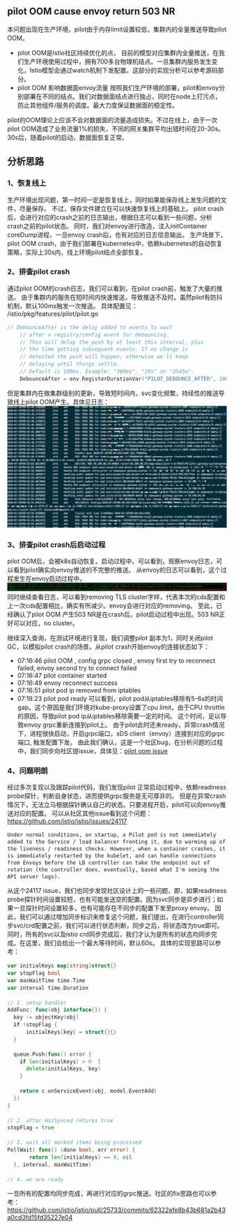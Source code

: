 ## pilot OOM cause envoy return 503 NR
本问题出现在生产环境，pilot由于内存limit设置较低，集群内的全量推送导致pilot OOM。
* pilot OOM是Istio社区持续优化的点，
目前的模型对应集群内全量推送，在我们生产环境使用过程中，拥有700多台物理机结点。一旦集群内服务发生变化，Istio模型会通过watch机制下发配置。这部分的实现分析可以参考源码部分。
* pilot OOM 影响数据面envoy流量
按照我们生产环境的部署，pilot和envoy分别部署在不同的结点。我们对数据面结点进行独占，同时在node上打污点，防止其他组件/服务的调度。最大力度保证数据面的稳定性。

pilot的OOM理论上应该不会对数据面的流量造成损失。不过在线上，由于一次pilot OOM造成了业务流量1%的损失，不同的网关集群平均出错时间在20-30s。
30s后，随着pilot的启动，数据面恢复正常。

## 分析思路
### 1、恢复线上
生产环境出现问题，第一时间一定是恢复线上，同时如果能保存线上发生问题的文件，尽量保存。
不过，保存文件建立在可以快速恢复线上的基础上。
pilot crash后，会进行对应的crash之前的日志输出，根据日志可以看到一些问题，分析crash之前的pilot状态。
同时，我们对envoy进行改造，注入initContainer coreDump进程，一旦envoy crash后，也有对应的日志信息输出。
生产场景下，pilot OOM crash，由于我们部署在kubernetes中，依赖kubernetes的自动恢复策略，实际上30s内，线上环境pilot结点全部恢复。

### 2、排查pilot crash
通过pilot OOM的crash日志，我们可以看到，在pilot crash前，触发了大量的推送。
由于集群内的服务在短时间内快速推送，导致推送不及时。虽然pilot有防抖机制，默认100ms触发一次推送。
具体配置见：
/istio/pkg/features/pilot/pilot.go
```go
// DebounceAfter is the delay added to events to wait
    // after a registry/config event for debouncing.
    // This will delay the push by at least this interval, plus
    // the time getting subsequent events. If no change is
    // detected the push will happen, otherwise we'll keep
    // delaying until things settle.
    // Default is 100ms, Example: "300ms", "10s" or "2h45m".
    DebounceAfter = env.RegisterDurationVar("PILOT_DEBOUNCE_AFTER", 100*time.Millisecond, "").Get()
```
但是集群内在做集群级别的更新，导致短时间内，svc变化频繁，持续性的推送导致线上pilot OOM产生。具体见日志：
![pilot crash log](./images/pilot-crash-log.png)

### 3、排查pilot crash后启动过程
pilot OOM后，会被k8s自动恢复。启动过程中，可以看到，观察envoy日志，可以看到pilot确实向envoy推送的不完整的推送。
从envoy的日志可以看到，这个过程发生在envoy启动过程中。
![envoy receive cds](./images/envoy-receive-cds.png)
同时继续查看日志，可以看到removing TLS cluster字样，代表本次的cds配置和上一次cds配置相比，确实有所减少。envoy会进行对应的removing。
至此，已经确认了pilot OOM 产生503 NR是在crash后，pilot启动过程中出现。503 NR正好可以对应，no cluster。

继续深入查询，在测试环境进行复现，我们调整pilot 副本为1，同时关闭pilot GC，以模拟pilot crash的场景。从pilot crash开始envoy的连接状态如下：

* 07:16:46 pilot OOM , config grpc closed , envoy first try to reconnect failed, envoy second try to connect failed
* 07:16:47 pilot container started
* 07:16:49 envoy reconnect success
* 07:16:51 pilot pod ip removed from iptables
* 07:18:23 pilot pod ready
可以看到，pilot pod从iptables移除有5-6s的时间gap。这个原因是我们环境对kube-proxy设置了cpu limit。由于CPU throttle的原因，导致pilot pod ip从iptables移除需要一定的时间。
这个时间，足以导致envoy grpc重新连接到pilot上。
由于pilot此时还未ready，异常crash情况下，进程很快启动，开启grpc端口，xDS client（envoy）连接到对应的grpc端口, 触发配置下发。
由此我们确认，这是一个社区bug，在分析问题的过程中，我们同步向社区提issue，具体见：[pilot oom issue](https://github.com/istio/istio/issues/25495)

### 4、问题明朗
经过多次复现以及跟踪pilot代码，我们发现pilot 正常启动过程中，依赖readiness probe探针，判断自身状态，进而提供grpc服务是无可厚非的。
但是在异常crash情况下，无法立马根据探针确认自己的状态。只要进程开启，pilot可以向envoy推送对应的配置。
可以从社区其他issue看到这个问题：
https://github.com/istio/istio/issues/24117
```
Under normal conditions, on startup, a Pilot pod is not immediately added to the Service / load balancer fronting it, due to warming up of the liveness / readiness checks. However, when a container crashes, it is immediately restarted by the kubelet, and can handle connections from Envoys before the LB controller can take the endpoint out of rotation (the controller does, eventually, based what I'm seeing the API server logs).
```

从这个24117 issue，我们也同步发现社区设计上的一些问题，即，如果readiness probe探针时间设置较短，也有可能发送空的配置。因为svc同步是异步进行；如果一旦探针时间设置较多，也有可能存在不同步的配置下发至proxy envoy。
因此，我们可以通过增加同步标识来修复这个问题，我们提出，在进行controller同步svc/crd配置之前，我们可以进行状态判断，同步之后，将状态改为true即可。
同时，所有的svc以及istio crd同步完成后，我们才认为是所有的状态均同步完成。在这里，我们会给出一个最大等待时间，默认60s。
具体的实现思路可以参考：
```go
var initialKeys map[string]struct{}
var stopFlag bool
var maxWaitTime time.Time
var interval time.Duration

// 1. setup handler
AddFunc: func(obj interface{}) {
  key := objectKey(obj)
  if !stopFlag {
      initialKeys[key] = struct{}{}
  }

  queue.Push(func() error {
    if len(initialKeys) > 0  {
      delete(initialKeys, key)
    }
    
    return c.onServiceEvent(obj, model.EventAdd)
  })
}

// 2. after HasSynced returns true
stopFlag = true

// 3. wait all marked items being processed
PollWait( func() (done bool, err error) {
       return len(initialKeys) == 0, nil
  }, interval, maxWaitTime)

// 4. we are ready
```

一旦所有的配置均同步完成，再进行对应的grpc推送。社区的fix思路也可以参考：https://github.com/istio/istio/pull/25733/commits/62322efe8b43b681a2b43a0cd3fd15fd35227e04




